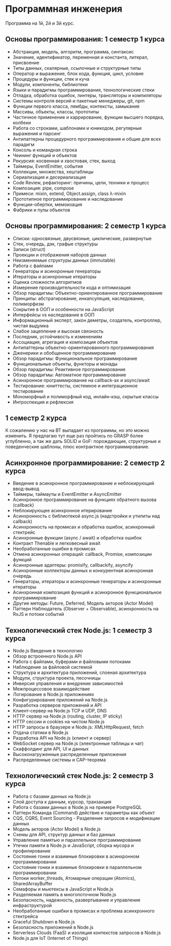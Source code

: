 # Программная инженерия

Программа на 1й, 2й и 3й курс.

## Основы программирования: 1 семестр 1 курса

- Абстракция, модель, алгоритм, программа, синтаксис
- Значение, идентификатор, переменная и константа, литерал, присвоение
- Типы данных, скалярные, ссылочные и структурные типы
- Оператор и выражение, блок кода, функция, цикл, условие
- Процедуры и функции, стек и куча
- Модули, компоненты, библиотеки
- Языки и парадигмы программирования, технологические стеки
- Отладка, обработка ошибок, линтеры, трансляторы и компиляторы
- Системы контроля версий и пакетные менеджеры, git, npm
- Функции первого класса, лямбды, контексты, замыкания
- Массивы, объекты, классы, прототипы
- Частичное применение и каррирование, функции высшего порядка, колбеки
- Работа со строками, шаблонами и юникодом, регулярные выражения и парсинг
- Антипаттерны процедурного программирования и общие для всех парадигм
- Консоль и командная строка
- Чеининг функций и объектов
- Рекурсия: косвенная и хвостовая, стек, выход
- Таймеры, EventEmitter, события
- Коллекции, множества, хештаблицы
- Сериализация и десериализация
- Code Review, рефакторинг: причины, цели, техники и процесс
- Композиция: pipe, compose
- Примеси: mixin, extend, Object.assign, class λ-mixin
- Прототипное программирование и наследование
- Функции-обертки, мемоизация
- Фабрики и пулы объектов

## Основы программирования: 2 семестр 1 курса

- Списки: односвязные, двусвязные, циклические, развернутые
- Стек, очередь, дэк, графые структуры
- Записи (struct)
- Проекции и отображения наборов данных
- Неизменяемые структуры данных (immutable)
- Работа с файлами
- Генераторы и асинхронные генераторы
- Итераторы и асинхронные итераторы
- Оценка сложности алгоритмов
- Измерение производительности кода и оптимизация
- Обзор парадигмы: Объектно-ориентированное программирование
- Принципы: абстрагирование, инкапсуляция, наследование, полиморфизм
- Сокрытие в ООП и особенности на JavaScript
- Интерфейсы vs наследование в ООП
- Информационный эксперт, закон деметры, создатель, контроллер, чистая выдумка
- Слабое зацепление и высокая связность
- Последник, устойчивость к изменениям
- Ассоциация, агрегация и композиция объектов
- Антипаттерны объектно-ориентированного программирования
- Дженерики и обобщенное программирование
- Обзор парадигмы: Функциональное программирование
- Функциональные объекты, функторы и монады
- Обзор парадигмы: Реактивное программирование
- Обзор парадигмы: Автоматное программирование
- Асинхронное программирование на callback-ах и async/await
- Тестирование: юниттесты, системное и интеграционное тестирование
- Мономорфный и полиморфный код, инлайн-кэш, скрытые классы
- Интроспекция и рефлексия

## 1 семестр 2 курса

К сожалению у нас на ВТ выпадает из программы, но это можно изменить.
Я предлагаю тут еще раз пройтись по GRASP более углубленно, а так же дать SOLID
и GoF: порождающие, структурные и поведенческие шаблоны, плюс контрактное
программирование.

## Асинхронное программирование: 2 семестр 2 курса

- Введение в асинхронное программирование и неблокирующий ввод-вывод
- Таймеры, таймауты и EventEmitter и AsyncEmitter
- Асинхронное программирование на функциях обратного вызова (callback)
- Неблокирующее асинхронное итерирование
- Асинхронность с библиотекой async.js (надстройки и утилиты над callback)
- Асинхронность на промисах и обработка ошибок, асинхронный стектрейс
- Асинхронные функции (async / await) и обработка ошибок
- Контракт Thenable и легковесный await
- Необработанные ошибки в промисах
- Отмена асинхронных операций: callback, Promise, композиции функций
- Асинхронные адаптеры: promisify, callbackify, asyncify
- Асинхронные коллекторы данных и конкурентная асинхронная очередь
- Генераторы, итераторы и асинхронные генераторы и асинхронные итераторы
- Асинхронная композиция функций и асинхронное функциональное программирование
- Другие методы: Future, Deferred, Модель акторов (Actor Model)
- Паттерн Наблюдатель (Observer + Observable), асинхронность на RxJS и потоки событий

## Технологический стек Node.js: 1 семестр 3 курса

- Node.js Введение в технологию
- Обзор встроенного Node.js API
- Работа с файлами, буферами и файловыми потоками
- Наблюдение за файловой системой
- Структура и архитектура приложений, слоеная архитектура
- Модули, структура проекта, песочницы
- Инверсия управления и внедрение зависимостей
- Межпроцессовое взаимодействие
- Логирование в Node.js приложениях
- Конфигурирование приложений на Node.js
- Разработка серверов приложений и API
- Клиент-сервер на Node.js TCP и UDP, DNS
- HTTP сервер на Node.js (routing, cluster, IP sticky)
- HTTP сессии и cookies на чистом Node.js
- HTTP запросы в браузере и Node.js: XMLHttpRequest, fetch
- Отдача статики в Node.js
- Разработка API на Node.js (клиент и сервер)
- WebSocket сервер на Node.js (электронные таблицы и чат)
- Скаффолдинг для API, UI и данных
- Высоконагруженные распределенные приложения
- Распределенные системы и CAP-теорема

## Технологический стек Node.js: 2 семестр 3 курса

- Работа с базами данных на Node.js
- Слой доступа к данным, курсор, транзакция
- Работа с базами данных в Node.js на примере PostgreSQL
- Паттерн Команда (Command) действие и параметры как объект
- CQS, CQRS, Event Sourcing - Разделение запросов и модификации данных
- Модель акторов (Actor Model) в Node.js
- Схемы для API, структур данных и баз данных
- Управление памятью и параллельное программирование
- Утечки памяти в Node.js и JavaScript, сборка мусора и профилирование
- Состояние гонки и взаимные блокировки в асинхронном программировании
- Состояние гонки и взаимные блокировки в параллельном программировании
- Потоки worker_threads, Атомарные операции (Atomics), SharedArrayBuffer
- Семафоры и мьютексы в JavaScript и Node.js
- Разделяемая память в многопоточном Node.js
- Безопасность, надежность, развертывание и управление инфраструктурой
- Необработанные ошибки в промисах и проблема асинхронного стектрейса
- Graceful Shutdown в Node.js
- Безопасность приложений в Node.js
- Serverless Clouds (FaaS) и изоляция контекстов запросов в Node.js
- Node.js для IoT (Internet of Things)

